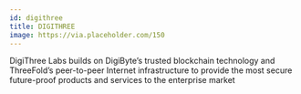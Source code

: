 ```yaml
---
id: digithree
title: DIGITHREE
image: https://via.placeholder.com/150
---
```

DigiThree Labs builds on DigiByte’s trusted blockchain technology and ThreeFold’s peer-to-peer Internet infrastructure to provide the most secure future-proof products and services to the enterprise market
